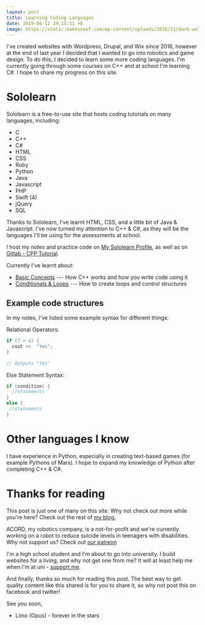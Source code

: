 ```yaml
---
layout: post
title: Learning Coding Languages
date: 2019-06-12 19:15:11 +8
image: https://static.makeuseof.com/wp-content/uploads/2018/11/dark-wallpapers-670x335.jpg
---
```


I've created websites with Wordpress, Drupal, and Wix since 2016, however at the end of last year I decided that I wanted to go into robotics and game design. To do this, I decided to learn some more coding languages. I'm currently going through some courses on C++ and at school I'm learning C#. I hope to share my progress on this site.

# Sololearn
Sololearn is a free-to-use site that hosts coding tutorials on many languages, including:

* C
* C++
* C#
* HTML
* CSS
* Ruby
* Python
* Java
* Javascript
* PHP
* Swift (4)
* jQuery
* SQL

Thanks to Sololearn, I've learnt HTML, CSS, and a little bit of Java & Javascript. I've now turned my attention to C++ & C#, as they will be the languages I'll be using for the assessments at school.

I host my notes and practice code on [My Sololearn Profile](https://www.sololearn.com/Profile/5134550), as well as on [Gitlab - CPP Tutorial](https://gitlab.com/IrisDroidology/cpp-tutorial-vLnPwxZdW4Y). 

Currently I've learnt about:

* [Basic Concepts](https://gitlab.com/IrisDroidology/cpp-tutorial-vLnPwxZdW4Y/blob/master/sololearn/basic-concepts.md) --- How C++ works and how you write code using it
* [Conditionals & Loops](https://gitlab.com/IrisDroidology/cpp-tutorial-vLnPwxZdW4Y/blob/master/sololearn/conditionals-and-loops.md) --- How to create loops and control structures

## Example code structures
In my notes, I've listed some example syntax for different things:

Relational Operators:
```c++
if (7 > 4) {
  cout <<  "Yes"; 
}

// Outputs "Yes"
```

Else Statement Syntax:
```c++
if (condition) {
  //statements
}
else {
 //statements
}
```

# Other languages I know
I have experience in Python, especially in creating text-based games (for example Pythons of Mars). I hope to expand my knowledge of Python after completing C++ & C#.

# Thanks for reading
This post is just one of many on this site. Why not check out more while you're here? Check out the rest of [my blog.](http://irisdroidology.github.io/opus/#blog)

ACORD, my robotics company, is a not-for-profit and we're currently working on a robot to reduce suicide levels in teenagers with disabilities. Why not support us? Check out [our patreon](http://acord.tech/support-us)

I'm a high school student and I'm about to go into university. I build websites for a living, and why not get one from me? It will at least help me when I'm at uni - [support me](http://acord.tech/support-limo).

And finally, thanks so much for reading this post. The best way to get quality content like this shared is for you to share it, so why not post this on facebook and twitter!

See you soon,

- Limo (Opus) - forever in the stars
